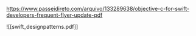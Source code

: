 https://www.passeidireto.com/arquivo/133289638/objective-c-for-swift-developers-frequent-flyer-update-pdf

![[swift_designpatterns.pdf]]